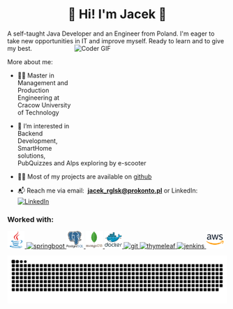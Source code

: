 

<h1 align="center">👋 Hi! I'm Jacek 👋</h1>
A self-taught Java Developer and an Engineer from Poland. I'm eager to take new opportunities in IT and improve myself. Ready to learn and to give my best.

<img align="right" alt="Coder GIF" height=250 width=350 src="https://i.pinimg.com/originals/e4/26/70/e426702edf874b181aced1e2fa5c6cde.gif" />

More about me:

- 👨‍🎓 Master in Management and Production Engineering at Cracow University of Technology

- 👀 I’m interested in Backend Development, SmartHome solutions, PubQuizzes and Alps exploring by e-scooter

- 👨‍💻 Most of my projects are available on [github](https://github.com/JacekRG?tab=repositories)

- 📬 Reach me via email:&nbsp; **jacek_rglsk@prokonto.pl** or LinkedIn:
<a href="https://linkedin.com" target="blank"><img align="center" src="https://raw.githubusercontent.com/rahuldkjain/github-profile-readme-generator/master/src/images/icons/Social/linked-in-alt.svg" alt="LinkedIn" title="LinkedIn" height="30" width="40" /></a>

<h3 align="left">Worked with:</h3>
<p align="left"> </a> <a href="https://www.java.com" target="_blank" rel="noreferrer"> <img src="https://raw.githubusercontent.com/devicons/devicon/master/icons/java/java-original.svg" alt="java" width="40" height="40"/> <a href="https://spring.io/" target="_blank" rel="noreferrer"> <img src="https://www.joshinnovations.com/adminstyles/img/gallery/1612177449.png" alt="springboot" width="40" height="40"/> </a> <a href="https://www.postgresql.org" target="_blank" rel="noreferrer"> <img src="https://raw.githubusercontent.com/devicons/devicon/master/icons/postgresql/postgresql-original-wordmark.svg" alt="postgresql" width="40" height="40"/> </a> <a href="https://www.mongodb.com/" target="_blank" rel="noreferrer"> <img src="https://raw.githubusercontent.com/devicons/devicon/master/icons/mongodb/mongodb-original-wordmark.svg" alt="mongodb" width="40" height="40"/> </a> <a href="https://www.docker.com/" target="_blank" rel="noreferrer"> <img src="https://raw.githubusercontent.com/devicons/devicon/master/icons/docker/docker-original-wordmark.svg" alt="docker" width="40" height="40"/> </a> <a href="https://git-scm.com/" target="_blank" rel="noreferrer"> <img src="https://www.vectorlogo.zone/logos/git-scm/git-scm-icon.svg" alt="git" width="40" height="40"/> </a> <a href="https://www.thymeleaf.org/" target="_blank" rel="noreferrer"> <img src="https://user-images.githubusercontent.com/113288219/207062251-a37329d8-4709-4a02-a019-9e3dac34dbc0.png" alt="thymeleaf" width="35" height="35"/> </a> </a> <a href="https://www.jenkins.io" target="_blank" rel="noreferrer"> <img src="https://www.vectorlogo.zone/logos/jenkins/jenkins-icon.svg" alt="jenkins" width="40" height="40"/> </a> <a href="https://aws.amazon.com" target="_blank" rel="noreferrer"> <img src="https://raw.githubusercontent.com/devicons/devicon/master/icons/amazonwebservices/amazonwebservices-original-wordmark.svg" alt="aws" width="40" height="40"/> </a> </p>

![Snake animation](https://github.com/JacekRG/JacekRG/blob/master/github-contribution-grid-snake.svg)

